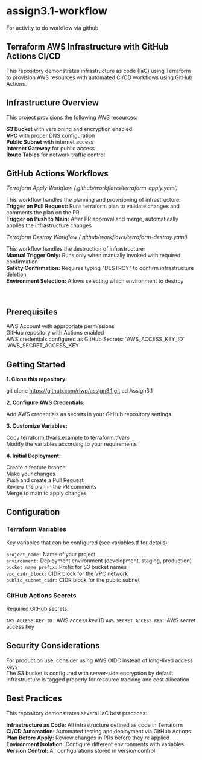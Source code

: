 # assign3.1-workflow
For activity to do workflow via github

<h2>Terraform AWS Infrastructure with GitHub Actions CI/CD</h2>
This repository demonstrates infrastructure as code (IaC) using Terraform to provision AWS resources with automated CI/CD workflows using GitHub Actions.

<h2>Infrastructure Overview</h2>

This project provisions the following AWS resources:

**S3 Bucket** with versioning and encryption enabled <br>
**VPC** with proper DNS configuration <br>
**Public Subnet** with internet access <br>
**Internet Gateway** for public access <br>
**Route Tables** for network traffic control <br>

<h2>GitHub Actions Workflows </h2>

_Terraform Apply Workflow (.github/workflows/terraform-apply.yaml)_

This workflow handles the planning and provisioning of infrastructure: <br>
<b>Trigger on Pull Request:</b> Runs terraform plan to validate changes and comments the plan on the PR <br>
<b>Trigger on Push to Main:</b> After PR approval and merge, automatically applies the infrastructure changes <br>

_Terraform Destroy Workflow (.github/workflows/terraform-destroy.yaml)_

This workflow handles the destruction of infrastructure: <br>
<b>Manual Trigger Only:</b> Runs only when manually invoked with required confirmation <br>
<b>Safety Confirmation:</b> Requires typing "DESTROY" to confirm infrastructure deletion <br>
<b>Environment Selection:</b> Allows selecting which environment to destroy

<br>

<h2>Prerequisites</h2>
AWS Account with appropriate permissions <br>
GitHub repository with Actions enabled <br>
AWS credentials configured as GitHub Secrets:
`AWS_ACCESS_KEY_ID`
`AWS_SECRET_ACCESS_KEY`

<br>

<h2>Getting Started</h2>

**1. Clone this repository:**

git clone https://github.com/rlwp/assign3.1.git 
cd Assign3.1
<br>

**2. Configure AWS Credentials:**

Add AWS credentials as secrets in your GitHub repository settings
<br>

**3. Customize Variables:**

Copy terraform.tfvars.example to terraform.tfvars <br>
Modify the variables according to your requirements <br>

**4. Initial Deployment:**

Create a feature branch<br>
Make your changes<br>
Push and create a Pull Request<br>
Review the plan in the PR comments<br>
Merge to main to apply changes<br>

<h2>Configuration</h2>

<h3>Terraform Variables</h3>
Key variables that can be configured (see variables.tf for details):<br>

`project_name:` Name of your project <br>
`environment:` Deployment environment (development, staging, production) <br>
`bucket_name_prefix:` Prefix for S3 bucket names <br>
`vpc_cidr_block:` CIDR block for the VPC network <br>
`public_subnet_cidr:` CIDR block for the public subnet <br>

<h3>GitHub Actions Secrets</h3>
Required GitHub secrets:

`AWS_ACCESS_KEY_ID:` AWS access key ID
`AWS_SECRET_ACCESS_KEY:` AWS secret access key

<h2> Security Considerations </h2>
For production use, consider using AWS OIDC instead of long-lived access keys <br>
The S3 bucket is configured with server-side encryption by default <br>
Infrastructure is tagged properly for resource tracking and cost allocation <br>

<h2> Best Practices </h2>
This repository demonstrates several IaC best practices: <br>

**Infrastructure as Code:** All infrastructure defined as code in Terraform <br>
**CI/CD Automation:** Automated testing and deployment via GitHub Actions <br>
**Plan Before Apply:** Review changes in PRs before they're applied <br>
**Environment Isolation:** Configure different environments with variables <br>
**Version Control:** All configurations stored in version control <br>
